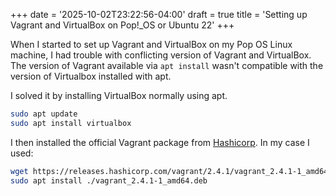 +++
date = '2025-10-02T23:22:56-04:00'
draft = true
title = 'Setting up Vagrant and VirtualBox on Pop!_OS or Ubuntu 22'
+++

When I started to set up Vagrant and VirtualBox on my Pop OS Linux machine, I had trouble with conflicting version of Vagrant and VirtualBox. The version of Vagrant available via `apt install` wasn't compatible with the version of Virtualbox installed with apt.

I solved it by installing VirtualBox normally using apt.

```bash
sudo apt update
sudo apt install virtualbox
```

I then installed the official Vagrant package from [Hashicorp](https://developer.hashicorp.com/vagrant/install). In my case I used:

```bash
wget https://releases.hashicorp.com/vagrant/2.4.1/vagrant_2.4.1-1_amd64.deb
sudo apt install ./vagrant_2.4.1-1_amd64.deb
```

